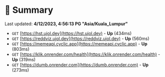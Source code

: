 # 📖 Summary
Last updated: **4/12/2023, 4:56:13 PG "Asia/Kuala_Lumpur"**

- `GET` [https://hst.ujol.dev](https://hst.ujol.dev) - **Up** (434ms)
- `GET` [https://reddviz.ujol.dev](https://reddviz.ujol.dev) - **Up** (560ms)
- `GET` [https://memeapi.cyclic.app](https://memeapi.cyclic.app) - **Up** (803ms)
- `GET` [https://klik.onrender.com/health](https://klik.onrender.com/health) - **Up** (319ms)
- `GET` [https://dumb.onrender.com](https://dumb.onrender.com) - **Up** (273ms)
